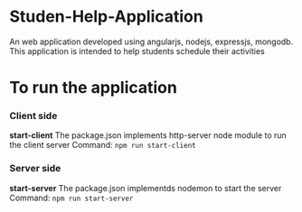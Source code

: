 # Studen-Help-Application
An web application developed using angularjs, nodejs, expressjs, mongodb. This application is intended to help students schedule their activities

# To run the application
### Client side
<strong>start-client</strong>
The package.json implements http-server node module to run the client server
Command: `npm run start-client`

### Server side
<strong>start-server</strong>
The package.json implementds nodemon to start the server
Command: `npm run start-server`

